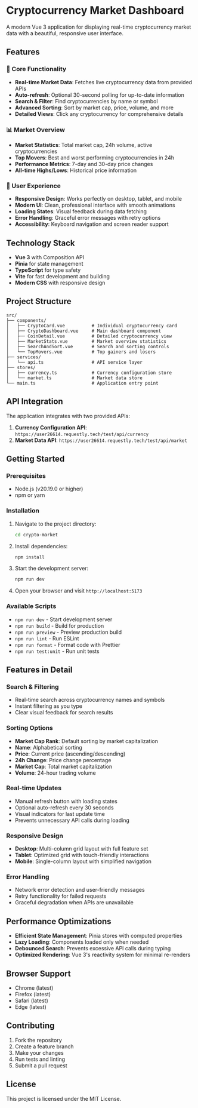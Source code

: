 # Cryptocurrency Market Dashboard

A modern Vue 3 application for displaying real-time cryptocurrency market data with a beautiful, responsive user interface.

## Features

### 🚀 Core Functionality
- **Real-time Market Data**: Fetches live cryptocurrency data from provided APIs
- **Auto-refresh**: Optional 30-second polling for up-to-date information
- **Search & Filter**: Find cryptocurrencies by name or symbol
- **Advanced Sorting**: Sort by market cap, price, volume, and more
- **Detailed Views**: Click any cryptocurrency for comprehensive details

### 📊 Market Overview
- **Market Statistics**: Total market cap, 24h volume, active cryptocurrencies
- **Top Movers**: Best and worst performing cryptocurrencies in 24h
- **Performance Metrics**: 7-day and 30-day price changes
- **All-time Highs/Lows**: Historical price information

### 🎨 User Experience
- **Responsive Design**: Works perfectly on desktop, tablet, and mobile
- **Modern UI**: Clean, professional interface with smooth animations
- **Loading States**: Visual feedback during data fetching
- **Error Handling**: Graceful error messages with retry options
- **Accessibility**: Keyboard navigation and screen reader support

## Technology Stack

- **Vue 3** with Composition API
- **Pinia** for state management
- **TypeScript** for type safety
- **Vite** for fast development and building
- **Modern CSS** with responsive design

## Project Structure

```
src/
├── components/
│   ├── CryptoCard.vue          # Individual cryptocurrency card
│   ├── CryptoDashboard.vue     # Main dashboard component
│   ├── CoinDetail.vue          # Detailed cryptocurrency view
│   ├── MarketStats.vue         # Market overview statistics
│   ├── SearchAndSort.vue       # Search and sorting controls
│   └── TopMovers.vue           # Top gainers and losers
├── services/
│   └── api.ts                  # API service layer
├── stores/
│   ├── currency.ts             # Currency configuration store
│   └── market.ts               # Market data store
└── main.ts                     # Application entry point
```

## API Integration

The application integrates with two provided APIs:

1. **Currency Configuration API**: `https://user26614.requestly.tech/test/api/currency`
2. **Market Data API**: `https://user26614.requestly.tech/test/api/market`

## Getting Started

### Prerequisites
- Node.js (v20.19.0 or higher)
- npm or yarn

### Installation

1. Navigate to the project directory:
   ```bash
   cd crypto-market
   ```

2. Install dependencies:
   ```bash
   npm install
   ```

3. Start the development server:
   ```bash
   npm run dev
   ```

4. Open your browser and visit `http://localhost:5173`

### Available Scripts

- `npm run dev` - Start development server
- `npm run build` - Build for production
- `npm run preview` - Preview production build
- `npm run lint` - Run ESLint
- `npm run format` - Format code with Prettier
- `npm run test:unit` - Run unit tests

## Features in Detail

### Search & Filtering
- Real-time search across cryptocurrency names and symbols
- Instant filtering as you type
- Clear visual feedback for search results

### Sorting Options
- **Market Cap Rank**: Default sorting by market capitalization
- **Name**: Alphabetical sorting
- **Price**: Current price (ascending/descending)
- **24h Change**: Price change percentage
- **Market Cap**: Total market capitalization
- **Volume**: 24-hour trading volume

### Real-time Updates
- Manual refresh button with loading states
- Optional auto-refresh every 30 seconds
- Visual indicators for last update time
- Prevents unnecessary API calls during loading

### Responsive Design
- **Desktop**: Multi-column grid layout with full feature set
- **Tablet**: Optimized grid with touch-friendly interactions
- **Mobile**: Single-column layout with simplified navigation

### Error Handling
- Network error detection and user-friendly messages
- Retry functionality for failed requests
- Graceful degradation when APIs are unavailable

## Performance Optimizations

- **Efficient State Management**: Pinia stores with computed properties
- **Lazy Loading**: Components loaded only when needed
- **Debounced Search**: Prevents excessive API calls during typing
- **Optimized Rendering**: Vue 3's reactivity system for minimal re-renders

## Browser Support

- Chrome (latest)
- Firefox (latest)
- Safari (latest)
- Edge (latest)

## Contributing

1. Fork the repository
2. Create a feature branch
3. Make your changes
4. Run tests and linting
5. Submit a pull request

## License

This project is licensed under the MIT License.